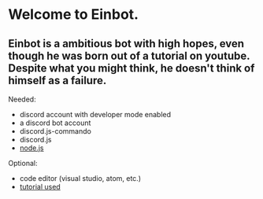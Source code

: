  <h1>Welcome to Einbot.
 
<h2> Einbot is a ambitious bot with high hopes, even though he was born out of a tutorial on youtube. Despite what you might think, he doesn't think of himself as a failure. </h2>
</h1>

Needed: 
- discord account with developer mode enabled 
- a discord bot account 
- discord.js-commando 
- discord.js 
- <a href="https://nodejs.org">node.js</a>


Optional: 
- code editor (visual studio, atom, etc.)
- <a href="https://www.youtube.com/watch?v=9CDPw1lCkJ8">tutorial used </a>
